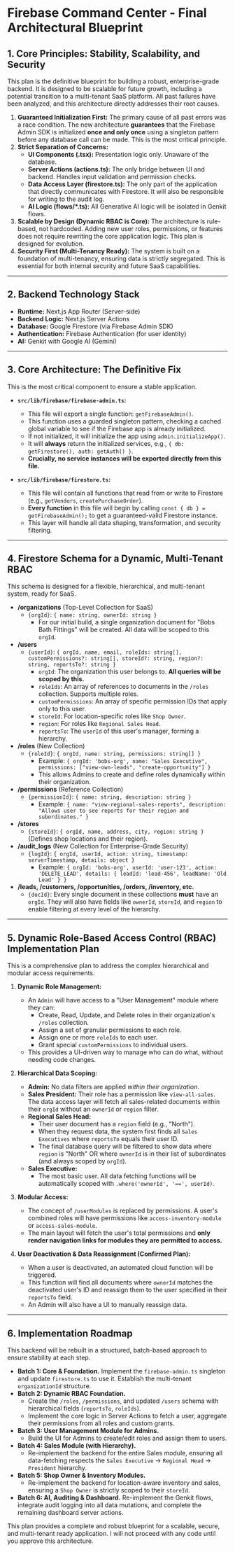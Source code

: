 # Firebase Command Center - Final Architectural Blueprint

## 1. Core Principles: Stability, Scalability, and Security

This plan is the definitive blueprint for building a robust, enterprise-grade backend. It is designed to be scalable for future growth, including a potential transition to a multi-tenant SaaS platform. All past failures have been analyzed, and this architecture directly addresses their root causes.

1.  **Guaranteed Initialization First:** The primary cause of all past errors was a race condition. The new architecture **guarantees** that the Firebase Admin SDK is initialized **once and only once** using a singleton pattern before any database call can be made. This is the most critical principle.
2.  **Strict Separation of Concerns:**
    *   **UI Components (.tsx):** Presentation logic only. Unaware of the database.
    *   **Server Actions (actions.ts):** The only bridge between UI and backend. Handles input validation and permission checks.
    *   **Data Access Layer (firestore.ts):** The only part of the application that directly communicates with Firestore. It will also be responsible for writing to the audit log.
    *   **AI Logic (flows/*.ts):** All Generative AI logic will be isolated in Genkit flows.
3.  **Scalable by Design (Dynamic RBAC is Core):** The architecture is rule-based, not hardcoded. Adding new user roles, permissions, or features does not require rewriting the core application logic. This plan is designed for evolution.
4.  **Security First (Multi-Tenancy Ready):** The system is built on a foundation of multi-tenancy, ensuring data is strictly segregated. This is essential for both internal security and future SaaS capabilities.

---

## 2. Backend Technology Stack

*   **Runtime:** Next.js App Router (Server-side)
*   **Backend Logic:** Next.js Server Actions
*   **Database:** Google Firestore (via Firebase Admin SDK)
*   **Authentication:** Firebase Authentication (for user identity)
*   **AI:** Genkit with Google AI (Gemini)

---

## 3. Core Architecture: The Definitive Fix

This is the most critical component to ensure a stable application.

*   **`src/lib/firebase/firebase-admin.ts`:**
    *   This file will export a single function: `getFirebaseAdmin()`.
    *   This function uses a guarded singleton pattern, checking a cached global variable to see if the Firebase app is already initialized.
    *   If not initialized, it will initialize the app using `admin.initializeApp()`.
    *   It will **always** return the initialized services, e.g., `{ db: getFirestore(), auth: getAuth() }`.
    *   **Crucially, no service instances will be exported directly from this file.**

*   **`src/lib/firebase/firestore.ts`:**
    *   This file will contain all functions that read from or write to Firestore (e.g., `getVendors`, `createPurchaseOrder`).
    *   **Every function** in this file will begin by calling `const { db } = getFirebaseAdmin();` to get a guaranteed-valid Firestore instance.
    *   This layer will handle all data shaping, transformation, and security filtering.

---

## 4. Firestore Schema for a Dynamic, Multi-Tenant RBAC

This schema is designed for a flexible, hierarchical, and multi-tenant system, ready for SaaS.

*   **/organizations** (Top-Level Collection for SaaS)
    *   `{orgId}`: `{ name: string, ownerId: string }`
        *   For our initial build, a single organization document for "Bobs Bath Fittings" will be created. All data will be scoped to this `orgId`.
*   **/users**
    *   `{userId}`: `{ orgId, name, email, roleIds: string[], customPermissions?: string[], storeId?: string, region?: string, reportsTo?: string }`
        *   `orgId`: The organization this user belongs to. **All queries will be scoped by this.**
        *   `roleIds`: An array of references to documents in the `/roles` collection. Supports multiple roles.
        *   `customPermissions`: An array of specific permission IDs that apply only to this user.
        *   `storeId`: For location-specific roles like `Shop Owner`.
        *   `region`: For roles like `Regional Sales Head`.
        *   `reportsTo`: The `userId` of this user's manager, forming a hierarchy.
*   **/roles** (New Collection)
    *   `{roleId}`: `{ orgId, name: string, permissions: string[] }`
        *   Example: `{ orgId: 'bobs-org', name: "Sales Executive", permissions: ["view-own-leads", "create-opportunity"] }`
        *   This allows Admins to create and define roles dynamically within their organization.
*   **/permissions** (Reference Collection)
    *   `{permissionId}`: `{ name: string, description: string }`
        *   Example: `{ name: "view-regional-sales-reports", description: "Allows user to see reports for their region and subordinates." }`
*   **/stores**
    *   `{storeId}`: `{ orgId, name, address, city, region: string }` (Defines shop locations and their region).
*   **/audit_logs** (New Collection for Enterprise-Grade Security)
    *   `{logId}`: `{ orgId, userId, action: string, timestamp: serverTimestamp, details: object }`
        *   Example: `{ orgId: 'bobs-org', userId: 'user-123', action: 'DELETE_LEAD', details: { leadId: 'lead-456', leadName: 'Old Lead' } }`
*   **/leads, /customers, /opportunities, /orders, /inventory, etc.**
    *   `{docId}`: Every single document in these collections **must** have an `orgId`. They will also have fields like `ownerId`, `storeId`, and `region` to enable filtering at every level of the hierarchy.

---

## 5. Dynamic Role-Based Access Control (RBAC) Implementation Plan

This is a comprehensive plan to address the complex hierarchical and modular access requirements.

1.  **Dynamic Role Management:**
    *   An `Admin` will have access to a "User Management" module where they can:
        *   Create, Read, Update, and Delete roles in their organization's `/roles` collection.
        *   Assign a set of granular permissions to each role.
        *   Assign one or more `roleIds` to each user.
        *   Grant special `customPermissions` to individual users.
    *   This provides a UI-driven way to manage who can do what, without needing code changes.

2.  **Hierarchical Data Scoping:**
    *   **Admin:** No data filters are applied *within their organization*.
    *   **Sales President:** Their role has a permission like `view-all-sales`. The data access layer will fetch all sales-related documents within their `orgId` without an `ownerId` or `region` filter.
    *   **Regional Sales Head:**
        *   Their user document has a `region` field (e.g., "North").
        *   When they request data, the system first finds all `Sales Executives` where `reportsTo` equals their user ID.
        *   The final database query will be filtered to show data where `region` is "North" OR where `ownerId` is in their list of subordinates (and always scoped by `orgId`).
    *   **Sales Executive:**
        *   The most basic user. All data fetching functions will be automatically scoped with `.where('ownerId', '==', userId)`.

3.  **Modular Access:**
    *   The concept of `/userModules` is replaced by permissions. A user's combined roles will have permissions like `access-inventory-module` or `access-sales-module`.
    *   The main layout will fetch the user's total permissions and **only render navigation links for modules they are permitted to access.**

4.  **User Deactivation & Data Reassignment (Confirmed Plan):**
    *   When a user is deactivated, an automated cloud function will be triggered.
    *   This function will find all documents where `ownerId` matches the deactivated user's ID and reassign them to the user specified in their `reportsTo` field.
    *   An Admin will also have a UI to manually reassign data.

---

## 6. Implementation Roadmap

This backend will be rebuilt in a structured, batch-based approach to ensure stability at each step.

*   **Batch 1: Core & Foundation.** Implement the `firebase-admin.ts` singleton and update `firestore.ts` to use it. Establish the multi-tenant `organizationId` structure.
*   **Batch 2: Dynamic RBAC Foundation.**
    *   Create the `/roles`, `/permissions`, and updated `/users` schema with hierarchical fields (`reportsTo`, `roleIds`).
    *   Implement the core logic in Server Actions to fetch a user, aggregate their permissions from all roles and custom grants.
*   **Batch 3: User Management Module for Admins.**
    *   Build the UI for Admins to create/edit roles and assign them to users.
*   **Batch 4: Sales Module (with Hierarchy).**
    *   Re-implement the backend for the entire Sales module, ensuring all data-fetching respects the `Sales Executive` -> `Regional Head` -> `President` hierarchy.
*   **Batch 5: Shop Owner & Inventory Modules.**
    *   Re-implement the backend for location-aware inventory and sales, ensuring a `Shop Owner` is strictly scoped to their `storeId`.
*   **Batch 6: AI, Auditing & Dashboard.** Re-implement the Genkit flows, integrate audit logging into all data mutations, and complete the remaining dashboard server actions.

This plan provides a complete and robust blueprint for a scalable, secure, and multi-tenant ready application. I will not proceed with any code until you approve this architecture.
